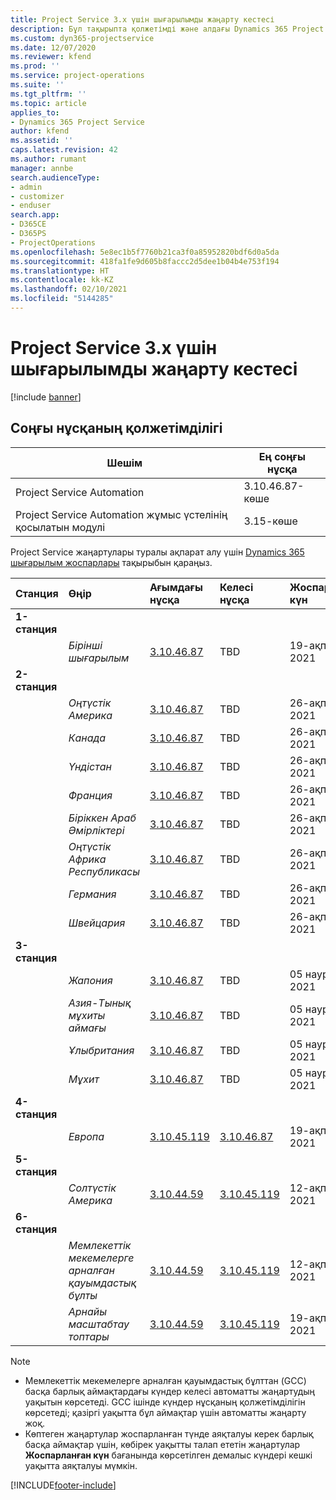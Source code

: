 ```yaml
---
title: Project Service 3.x үшін шығарылымды жаңарту кестесі
description: Бұл тақырыпта қолжетімді және алдағы Dynamics 365 Project Service Automation шығарылымдары туралы ақпарат берілген.
ms.custom: dyn365-projectservice
ms.date: 12/07/2020
ms.reviewer: kfend
ms.prod: ''
ms.service: project-operations
ms.suite: ''
ms.tgt_pltfrm: ''
ms.topic: article
applies_to:
- Dynamics 365 Project Service
author: kfend
ms.assetid: ''
caps.latest.revision: 42
ms.author: rumant
manager: annbe
search.audienceType:
- admin
- customizer
- enduser
search.app:
- D365CE
- D365PS
- ProjectOperations
ms.openlocfilehash: 5e8ec1b5f7760b21ca3f0a85952820bdf6d0a5da
ms.sourcegitcommit: 418fa1fe9d605b8faccc2d5dee1b04b4e753f194
ms.translationtype: HT
ms.contentlocale: kk-KZ
ms.lasthandoff: 02/10/2021
ms.locfileid: "5144285"
---
```

# <a name="update-release-schedule-for-project-service-3x"></a>Project Service 3.x үшін шығарылымды жаңарту кестесі

[!include [banner](../includes/psa-now-project-operations.md)]

## <a name="latest-version-availability"></a>Соңғы нұсқаның қолжетімділігі

| Шешім  | Ең соңғы нұсқа |
|-------|----|
| Project Service Automation    | 3.10.46.87-көше |
| Project Service Automation жұмыс үстелінің қосылатын модулі                | 3.15-көше          |

Project Service жаңартулары туралы ақпарат алу үшін [Dynamics 365 шығарылым жоспарлары](https://docs.microsoft.com/dynamics365/release-plans/) тақырыбын қараңыз. 

| Станция  | Өңір | Ағымдағы нұсқа | Келесі нұсқа |  Жоспарланған күн
| :---   | :---   | :---   | :---   |:---   |         
|<strong>1-станция</strong> | |  |  | |
| | <i>Бірінші шығарылым</i> | [3.10.46.87](whats-new-ur-28-5.md) | TBD | 19-ақпан, 2021
|<strong>2-станция</strong> | |  |  | |
| | <i>Оңтүстік Америка</i> | [3.10.46.87](whats-new-ur-28-5.md) | TBD | 26-ақпан, 2021
| | <i>Канада</i> | [3.10.46.87](whats-new-ur-28-5.md) | TBD | 26-ақпан, 2021
| | <i>Үндістан</i> | [3.10.46.87](whats-new-ur-28-5.md) | TBD | 26-ақпан, 2021
| | <i>Франция</i> | [3.10.46.87](whats-new-ur-28-5.md) | TBD | 26-ақпан, 2021
| | <i>Біріккен Араб Әмірліктері</i> | [3.10.46.87](whats-new-ur-28-5.md) | TBD | 26-ақпан, 2021
| | <i>Оңтүстік Африка Республикасы</i> | [3.10.46.87](whats-new-ur-28-5.md) | TBD | 26-ақпан, 2021
| | <i>Германия</i> | [3.10.46.87](whats-new-ur-28-5.md) | TBD | 26-ақпан, 2021
| | <i>Швейцария</i> | [3.10.46.87](whats-new-ur-28-5.md) | TBD | 26-ақпан, 2021
|<strong>3-станция</strong> | |  |  | |
| | <i>Жапония</i> | [3.10.46.87](whats-new-ur-28-5.md) | TBD | 05 наурыз, 2021
| | <i>Азия-Тынық мұхиты аймағы</i> | [3.10.46.87](whats-new-ur-28-5.md) | TBD | 05 наурыз, 2021
| | <i>Ұлыбритания</i> | [3.10.46.87](whats-new-ur-28-5.md) | TBD | 05 наурыз, 2021
| | <i>Мұхит</i> | [3.10.46.87](whats-new-ur-28-5.md) | TBD | 05 наурыз, 2021
|<strong>4-станция</strong> | |  |  | |
| | <i>Европа</i> | [3.10.45.119](whats-new-ur-27-5.md) | [3.10.46.87](whats-new-ur-28-5.md) | 19-ақпан, 2021
|<strong>5-станция</strong> | |  |  | |
| | <i>Солтүстік Америка</i> | [3.10.44.59](whats-new-ur-26.md) | [3.10.45.119](whats-new-ur-27-5.md) | 12-ақпан, 2021
|<strong>6-станция</strong> | |  |  | |
| | <i>Мемлекеттік мекемелерге арналған қауымдастық бұлты</i> | [3.10.44.59](whats-new-ur-26.md) | [3.10.45.119](whats-new-ur-27-5.md) | 12-ақпан, 2021
| | <i>Арнайы масштабтау топтары</i> | [3.10.44.59](whats-new-ur-26.md) | [3.10.45.119](whats-new-ur-27-5.md) | 19-ақпан, 2021

>[!Note]
> - Мемлекеттік мекемелерге арналған қауымдастық бұлттан (GCC) басқа барлық аймақтардағы күндер келесі автоматты жаңартудың уақытын көрсетеді. GCC ішінде күндер нұсқаның қолжетімділігін көрсетеді; қазіргі уақытта бұл аймақтар үшін автоматты жаңарту жоқ.
> - Көптеген жаңартулар жоспарланған түнде аяқталуы керек барлық басқа аймақтар үшін, көбірек уақытты талап ететін жаңартулар **Жоспарланған күн** бағанында көрсетілген демалыс күндері кешкі уақытта аяқталуы мүмкін.


[!INCLUDE[footer-include](../includes/footer-banner.md)]